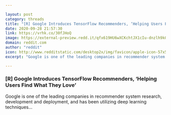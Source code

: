 ```yaml
---

layout: post
category: threads
title: "[R] Google Introduces TensorFlow Recommenders, ‘Helping Users Find What They Love’"
date: 2020-09-28 21:57:30
link: https://vrhk.co/30fJHoQ
image: https://external-preview.redd.it/qfx619HU6wXCKchtJX1cIu-dnzlh9kQKc2HQzLY9LBI.jpg?width=1200&height=628.272251309&auto=webp&crop=1200:628.272251309,smart&s=36eccc7498ce28b53d89a0cd73823d95d58ee8b0
domain: reddit.com
author: "reddit"
icon: http://www.redditstatic.com/desktop2x/img/favicon/apple-icon-57x57.png
excerpt: "Google is one of the leading companies in recommender system research, development and deployment, and has been utilizing deep learning techniques..."

---
```


### [R] Google Introduces TensorFlow Recommenders, ‘Helping Users Find What They Love’

Google is one of the leading companies in recommender system research, development and deployment, and has been utilizing deep learning techniques...